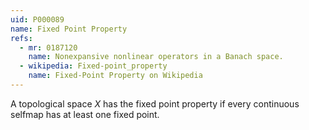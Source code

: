 ```yaml
---
uid: P000089
name: Fixed Point Property
refs:
  - mr: 0187120
    name: Nonexpansive nonlinear operators in a Banach space.
  - wikipedia: Fixed-point_property
    name: Fixed-Point Property on Wikipedia
---
```

A topological space $X$ has the fixed point property if every continuous selfmap has at least one fixed point.
